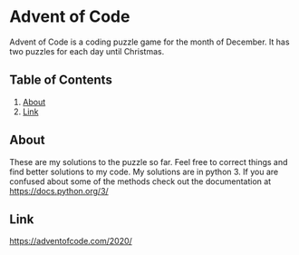# Advent of Code
Advent of Code is a coding puzzle game for the month of December. It has two puzzles for each day until Christmas.

## Table of Contents
1. [About](#about)
2. [Link](#link)

## About
These are my solutions to the puzzle so far. Feel free to correct things and find better solutions to my code. My solutions are in python 3. If you are confused about some of the methods check out the documentation at https://docs.python.org/3/

## Link
https://adventofcode.com/2020/